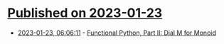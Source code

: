 # [Published on 2023-01-23](index.md)

* [2023-01-23, 06:06:11](https://lobste.rs/s/it6f8f/functional_python_part_ii_dial_m_for) - [Functional Python, Part II: Dial M for Monoid](https://www.tweag.io/blog/2023-01-19-fp2-dial-m-for-monoid/)
